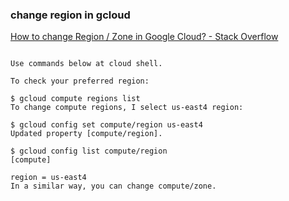 ###  change region in gcloud


[How to change Region / Zone in Google Cloud? - Stack Overflow](https://stackoverflow.com/questions/45125143/how-to-change-region-zone-in-google-cloud "How to change Region / Zone in Google Cloud? - Stack Overflow")


 

```shell

Use commands below at cloud shell.

To check your preferred region:

$ gcloud compute regions list
To change compute regions, I select us-east4 region:

$ gcloud config set compute/region us-east4
Updated property [compute/region].

$ gcloud config list compute/region 
[compute]

region = us-east4
In a similar way, you can change compute/zone.
```
